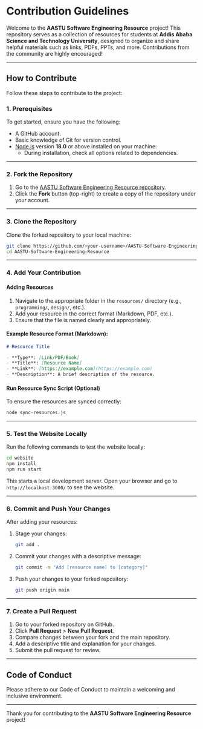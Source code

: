 
# Contribution Guidelines

Welcome to the **AASTU Software Engineering Resource** project! This repository serves as a collection of resources for students at **Addis Ababa Science and Technology University**, designed to organize and share helpful materials such as links, PDFs, PPTs, and more. Contributions from the community are highly encouraged!

---

## How to Contribute

Follow these steps to contribute to the project:

### **1. Prerequisites**
To get started, ensure you have the following:
- A GitHub account.
- Basic knowledge of Git for version control.
- [Node.js](https://nodejs.org/en/download/) version **18.0** or above installed on your machine:
  - During installation, check all options related to dependencies.

---

### **2. Fork the Repository**
1. Go to the [AASTU Software Engineering Resource repository](https://github.com/gemechis-elias/AASTU-Software-Engineering-Resource).
2. Click the **Fork** button (top-right) to create a copy of the repository under your account.

---

### **3. Clone the Repository**
Clone the forked repository to your local machine:

```bash
git clone https://github.com/<your-username>/AASTU-Software-Engineering-Resource.git
cd AASTU-Software-Engineering-Resource
```

---

### **4. Add Your Contribution**

#### **Adding Resources**
1. Navigate to the appropriate folder in the `resources/` directory (e.g., `programming/`, `design/`, etc.).
2. Add your resource in the correct format (Markdown, PDF, etc.).
3. Ensure that the file is named clearly and appropriately.

#### **Example Resource Format** (Markdown):
```markdown
# Resource Title

- **Type**: [Link/PDF/Book]
- **Title**: [Resource Name]
- **Link**: [https://example.com](https://example.com)
- **Description**: A brief description of the resource.
```

#### **Run Resource Sync Script (Optional)**
To ensure the resources are synced correctly:

```bash
node sync-resources.js
```

---

### **5. Test the Website Locally**
Run the following commands to test the website locally:

```bash
cd website
npm install
npm run start
```

This starts a local development server. Open your browser and go to `http://localhost:3000/` to see the website.

---

### **6. Commit and Push Your Changes**
After adding your resources:

1. Stage your changes:
   ```bash
   git add .
   ```
2. Commit your changes with a descriptive message:
   ```bash
   git commit -m "Add [resource name] to [category]"
   ```
3. Push your changes to your forked repository:
   ```bash
   git push origin main
   ```

---

### **7. Create a Pull Request**
1. Go to your forked repository on GitHub.
2. Click **Pull Request** > **New Pull Request**.
3. Compare changes between your fork and the main repository.
4. Add a descriptive title and explanation for your changes.
5. Submit the pull request for review.

---

## Code of Conduct
Please adhere to our Code of Conduct to maintain a welcoming and inclusive environment.

---

Thank you for contributing to the **AASTU Software Engineering Resource** project!
